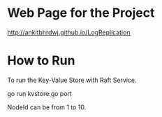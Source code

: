 Web Page for the Project
=
http://ankitbhrdwj.github.io/LogReplication

How to Run
=
To run the Key-Value Store with Raft Service.

go run kvstore.go <nodeid> port

NodeId can be from 1 to 10.
